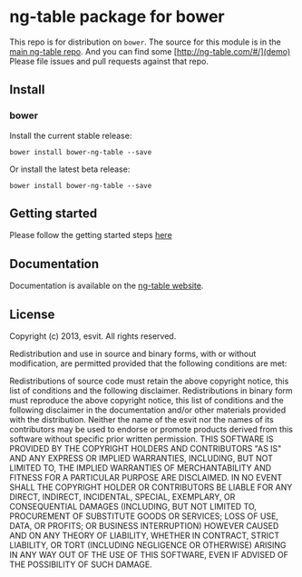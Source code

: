 # ng-table package for bower

This repo is for distribution on `bower`. The source for this module is in the
[main ng-table repo](https://github.com/esvit/ng-table/tree/master/src). And you can find
some [http://ng-table.com/#/](demo)
Please file issues and pull requests against that repo.

## Install

### bower

Install the current stable release:

```shell
bower install bower-ng-table --save
```

Or install the latest beta release:

```shell
bower install bower-ng-table --save
```

## Getting started

Please follow the getting started steps [here](http://ng-table.com/)

## Documentation

Documentation is available on the
[ng-table website](http://ng-table.com/).

## License

Copyright (c) 2013, esvit.
All rights reserved.

Redistribution and use in source and binary forms, with or without modification, are permitted provided that the following conditions are met:

Redistributions of source code must retain the above copyright notice, this list of conditions and the following disclaimer.
Redistributions in binary form must reproduce the above copyright notice, this list of conditions and the following disclaimer in the documentation and/or other materials provided with the distribution.
Neither the name of the esvit nor the names of its contributors may be used to endorse or promote products derived from this software without specific prior written permission.
THIS SOFTWARE IS PROVIDED BY THE COPYRIGHT HOLDERS AND CONTRIBUTORS "AS IS" AND ANY EXPRESS OR IMPLIED WARRANTIES, INCLUDING, BUT NOT LIMITED TO, THE IMPLIED WARRANTIES OF MERCHANTABILITY AND FITNESS FOR A PARTICULAR PURPOSE ARE DISCLAIMED. IN NO EVENT SHALL THE COPYRIGHT HOLDER OR CONTRIBUTORS BE LIABLE FOR ANY DIRECT, INDIRECT, INCIDENTAL, SPECIAL, EXEMPLARY, OR CONSEQUENTIAL DAMAGES (INCLUDING, BUT NOT LIMITED TO, PROCUREMENT OF SUBSTITUTE GOODS OR SERVICES; LOSS OF USE, DATA, OR PROFITS; OR BUSINESS INTERRUPTION) HOWEVER CAUSED AND ON ANY THEORY OF LIABILITY, WHETHER IN CONTRACT, STRICT LIABILITY, OR TORT (INCLUDING NEGLIGENCE OR OTHERWISE) ARISING IN ANY WAY OUT OF THE USE OF THIS SOFTWARE, EVEN IF ADVISED OF THE POSSIBILITY OF SUCH DAMAGE.
